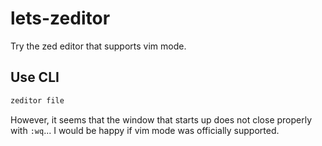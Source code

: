 # lets-zeditor
Try the zed editor that supports vim mode.

## Use CLI
```bash
zeditor file
```
However, it seems that the window that starts up does not close properly with `:wq`... I would be happy if vim mode was officially supported.
